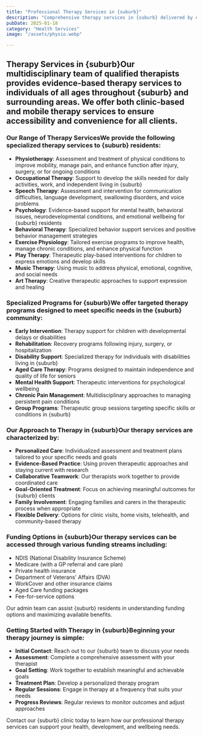 ```yaml
---
title: "Professional Therapy Services in {suburb}"
description: "Comprehensive therapy services in {suburb} delivered by qualified professionals to support your physical, emotional, and developmental wellbeing through personalized treatment plans."
pubDate: 2025-01-18
category: "Health Services"
image: "/assets/physio.webp"

---
```


## Therapy Services in {suburb}Our multidisciplinary team of qualified therapists provides evidence-based therapy services to individuals of all ages throughout {suburb} and surrounding areas. We offer both clinic-based and mobile therapy services to ensure accessibility and convenience for all clients.

### Our Range of Therapy ServicesWe provide the following specialized therapy services to {suburb} residents:

- **Physiotherapy**: Assessment and treatment of physical conditions to improve mobility, manage pain, and enhance function after injury, surgery, or for ongoing conditions
- **Occupational Therapy**: Support to develop the skills needed for daily activities, work, and independent living in {suburb}
- **Speech Therapy**: Assessment and intervention for communication difficulties, language development, swallowing disorders, and voice problems
- **Psychology**: Evidence-based support for mental health, behavioral issues, neurodevelopmental conditions, and emotional wellbeing for {suburb} residents
- **Behavioral Therapy**: Specialized behavior support services and positive behavior management strategies
- **Exercise Physiology**: Tailored exercise programs to improve health, manage chronic conditions, and enhance physical function
- **Play Therapy**: Therapeutic play-based interventions for children to express emotions and develop skills
- **Music Therapy**: Using music to address physical, emotional, cognitive, and social needs
- **Art Therapy**: Creative therapeutic approaches to support expression and healing

### Specialized Programs for {suburb}We offer targeted therapy programs designed to meet specific needs in the {suburb} community:

- **Early Intervention**: Therapy support for children with developmental delays or disabilities
- **Rehabilitation**: Recovery programs following injury, surgery, or hospitalization
- **Disability Support**: Specialized therapy for individuals with disabilities living in {suburb}
- **Aged Care Therapy**: Programs designed to maintain independence and quality of life for seniors
- **Mental Health Support**: Therapeutic interventions for psychological wellbeing
- **Chronic Pain Management**: Multidisciplinary approaches to managing persistent pain conditions
- **Group Programs**: Therapeutic group sessions targeting specific skills or conditions in {suburb}

### Our Approach to Therapy in {suburb}Our therapy services are characterized by:

- **Personalized Care**: Individualized assessment and treatment plans tailored to your specific needs and goals
- **Evidence-Based Practice**: Using proven therapeutic approaches and staying current with research
- **Collaborative Teamwork**: Our therapists work together to provide coordinated care
- **Goal-Oriented Treatment**: Focus on achieving meaningful outcomes for {suburb} clients
- **Family Involvement**: Engaging families and carers in the therapeutic process when appropriate
- **Flexible Delivery**: Options for clinic visits, home visits, telehealth, and community-based therapy

### Funding Options in {suburb}Our therapy services can be accessed through various funding streams including:

- NDIS (National Disability Insurance Scheme)
- Medicare (with a GP referral and care plan)
- Private health insurance
- Department of Veterans' Affairs (DVA)
- WorkCover and other insurance claims
- Aged Care funding packages
- Fee-for-service options

Our admin team can assist {suburb} residents in understanding funding options and maximizing available benefits.

### Getting Started with Therapy in {suburb}Beginning your therapy journey is simple:

- **Initial Contact**: Reach out to our {suburb} team to discuss your needs
- **Assessment**: Complete a comprehensive assessment with your therapist
- **Goal Setting**: Work together to establish meaningful and achievable goals
- **Treatment Plan**: Develop a personalized therapy program
- **Regular Sessions**: Engage in therapy at a frequency that suits your needs
- **Progress Reviews**: Regular reviews to monitor outcomes and adjust approaches

Contact our {suburb} clinic today to learn how our professional therapy services can support your health, development, and wellbeing needs.
